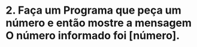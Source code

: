 # 2. Faça um Programa que peça um número e então mostre a mensagem O número informado foi [número].
